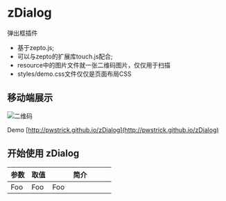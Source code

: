 # zDialog
弹出框插件

- 基于zepto.js;
- 可以与zepto的扩展库touch.js配合;
- resource中的图片文件就一张二维码图片，仅仅用于扫描
- styles/demo.css文件仅仅是页面布局CSS

## 移动端展示
![二维码](http://pwstrick.github.io/zDialog/resource/qrcode1.png) 

Demo [http://pwstrick.github.io/zDialog](http://pwstrick.github.io/zDialog)

## 开始使用 zDialog


<table width="100%">
  <thead>
    <tr>
        <th width="20%">参数</th>
        <th width="20%">取值</th>
        <th width="60%">简介</th>
    </tr>
  </thead>
  <tbody>
    <tr>
        <td>Foo</td>
        <td>Foo</td>
        <td>Foo</td>
    </tr>
 </tbody>
</table>
<pre>
  <code>
  </code>
</pre>

